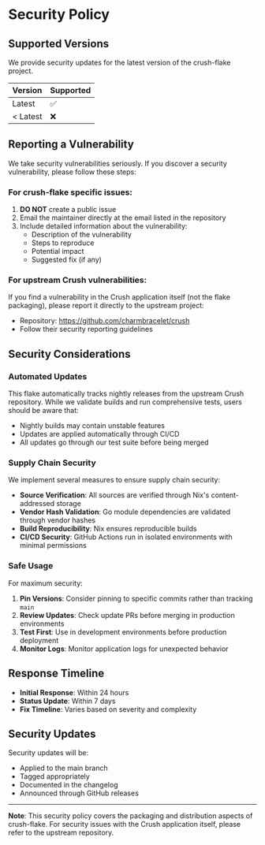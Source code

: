 # Security Policy

## Supported Versions

We provide security updates for the latest version of the crush-flake project.

| Version | Supported          |
| ------- | ------------------ |
| Latest  | :white_check_mark: |
| < Latest| :x:                |

## Reporting a Vulnerability

We take security vulnerabilities seriously. If you discover a security vulnerability, please follow these steps:

### For crush-flake specific issues:

1. **DO NOT** create a public issue
2. Email the maintainer directly at the email listed in the repository
3. Include detailed information about the vulnerability:
   - Description of the vulnerability
   - Steps to reproduce
   - Potential impact
   - Suggested fix (if any)

### For upstream Crush vulnerabilities:

If you find a vulnerability in the Crush application itself (not the flake packaging), please report it directly to the upstream project:
- Repository: https://github.com/charmbracelet/crush
- Follow their security reporting guidelines

## Security Considerations

### Automated Updates

This flake automatically tracks nightly releases from the upstream Crush repository. While we validate builds and run comprehensive tests, users should be aware that:

- Nightly builds may contain unstable features
- Updates are applied automatically through CI/CD
- All updates go through our test suite before being merged

### Supply Chain Security

We implement several measures to ensure supply chain security:

- **Source Verification**: All sources are verified through Nix's content-addressed storage
- **Vendor Hash Validation**: Go module dependencies are validated through vendor hashes
- **Build Reproducibility**: Nix ensures reproducible builds
- **CI/CD Security**: GitHub Actions run in isolated environments with minimal permissions

### Safe Usage

For maximum security:

1. **Pin Versions**: Consider pinning to specific commits rather than tracking `main`
2. **Review Updates**: Check update PRs before merging in production environments
3. **Test First**: Use in development environments before production deployment
4. **Monitor Logs**: Monitor application logs for unexpected behavior

## Response Timeline

- **Initial Response**: Within 24 hours
- **Status Update**: Within 7 days
- **Fix Timeline**: Varies based on severity and complexity

## Security Updates

Security updates will be:
- Applied to the main branch
- Tagged appropriately
- Documented in the changelog
- Announced through GitHub releases

---

**Note**: This security policy covers the packaging and distribution aspects of crush-flake. For security issues with the Crush application itself, please refer to the upstream repository.